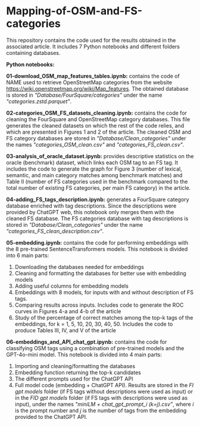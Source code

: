 # Mapping-of-OSM-and-FS-categories

This repository contains the code used for the results obtained in the associated article. It includes 7 Python notebooks and different folders containing databases.  

**Python notebooks:**  

**01-download_OSM_map_features_tables.ipynb:** contains the code of NAME used to retrieve OpenStreetMap categories from the website https://wiki.openstreetmap.org/wiki/Map_features. The obtained database is stored in *"Database/FourSquare/categories"* under the name *"categories.zstd.parquet"*.  

**02-categories_OSM_FS_datasets_cleaning.ipynb:** contains the code for cleaning the FourSquare and OpenStreetMap category databases. This file generates the cleaned datasets on which the rest of the code relies, and which are presented in Figures 1 and 2 of the article. The cleaned OSM and FS category databases are stored in *"Database/Clean_categories"* under the names *"categories_OSM_clean.csv"* and *"categories_FS_clean.csv"*.  

**03-analysis_of_oracle_dataset.ipynb:** provides descriptive statistics on the oracle (benchmark) dataset, which links each OSM tag to an FS tag. It includes the code to generate the graph for Figure 3 (number of lexical, semantic, and main category matches among benchmark matches) and Table II (number of FS categories used in the benchmark compared to the total number of existing FS categories, per main FS category) in the article.  

**04-adding_FS_tags_description.ipynb:** generates a FourSquare category database enriched with tag descriptions. Since the descriptions were provided by ChatGPT web, this notebook only merges them with the cleaned FS database. The FS categories database with tag descriptions is stored in *"Database/Clean_categories"* under the name *"categories_FS_clean_description.csv"*.  

**05-embedding.ipynb:** contains the code for performing embeddings with the 8 pre-trained SentenceTransformers models. This notebook is divided into 6 main parts:  
1. Downloading the databases needed for embeddings  
2. Cleaning and formatting the databases for better use with embedding models  
3. Adding useful columns for embedding models  
4. Embeddings with 8 models, for inputs with and without description of FS tags. 
5. Comparing results across inputs. Includes code to generate the ROC curves in Figures 4-a and 4-b of the article  
6. Study of the percentage of correct matches among the top-k tags of the embeddings, for k = 1, 5, 10, 20, 30, 40, 50. Includes the code to produce Tables III, IV, and V of the article  

**06-embeddings_and_API_chat_gpt.ipynb:** contains the code for classifying OSM tags using a combination of pre-trained models and the GPT-4o-mini model. This notebook is divided into 4 main parts:  
1. Importing and cleaning/formatting the databases  
2. Embedding function returning the top-k candidates  
3. The different prompts used for the ChatGPT API  
4. Full model code (embedding + ChatGPT API). Results are stored in the *FI gpt models* folder (if FS tags without descriptions were used as input) or in the *FID gpt models* folder (if FS tags with descriptions were used as input), under the names *"miniLM + chat_gpt_prompt_i (k=j).csv"*, where *i* is the prompt number and *j* is the number of tags from the embedding provided to the ChatGPT API.  

